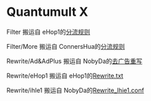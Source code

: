 # Quantumult X

Filter 搬运自 eHop1的[分流规则](https://github.com/eHpo1/Rules/tree/master/QuantumultX/Filter)

Filter/More 搬运自 ConnersHua的[分流规则](https://github.com/ConnersHua/Profiles/tree/master/Quantumult/X/Filter)

Rewrite/Ad&AdPlus 搬运自 NobyDa的[去广告重写](https://github.com/NobyDa/Script/tree/master/QuantumultX)

Rewrite/eHop1 搬运自 eHop1的[Rewrite.txt](https://github.com/eHpo1/Rules/blob/master/QuantumultX/Rewrite.txt)

Rewrite/ihle1 搬运自 NobyDa的[Rewrite_lhie1.conf](https://github.com/NobyDa/Script/blob/master/QuantumultX/Rewrite_lhie1.conf)


##